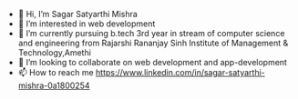 - 👋 Hi, I’m Sagar Satyarthi Mishra
- 👀 I’m interested in web development
- 🌱 I’m currently pursuing b.tech 3rd year in stream of computer science and engineering from Rajarshi Rananjay Sinh Institute of Management & Technology,Amethi
- 💞️ I’m looking to collaborate on web development and app-development
- 📫 How to reach me <https://www.linkedin.com/in/sagar-satyarthi-mishra-0a1800254>

<!---
sagarsatyarthimishra/sagarsatyarthimishra is a ✨ special ✨ repository because its `README.md` (this file) appears on your GitHub profile.
You can click the Preview link to take a look at your changes.
--->
